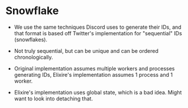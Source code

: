 # Snowflake

 - We use the same techniques Discord uses to generate their IDs,
 and that format is based off Twitter's implementation for "sequential" IDs (snowflakes).

 - Not truly sequential, but can be unique and can be ordered chronologically.

 - Original implementation assumes multiple workers and processes generating IDs,
 Elixire's implementation assumes 1 process and 1 worker.

 - Elixire's implementation uses global state, which is a bad idea. Might want
 to look into detaching that.
